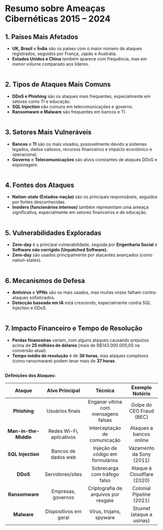 # **Resumo sobre Ameaças Cibernéticas 2015 – 2024**

## **1. Países Mais Afetados**

- **UK, Brasil** e **Índia** são os países com o maior número de ataques registrados, seguidos por França, Japão e Australia.
- **Estados Unidos e China** também aparece com frequência, mas em menor volume comparado aos líderes.
<br><br>
## **2. Tipos de Ataques Mais Comuns**

- **DDoS e Phishing** são os ataques mais frequentes, especialmente em setores como TI e educação.
- **SQL Injection** são comuns em telecomunicações e governo.
- **Ransomware e Malware** são frequentes em bancos e TI.
<br><br>
## **3. Setores Mais Vulneráveis**

- **Bancos** e **TI** são os mais visados, possivelmente devido a sistemas legados, dados valiosos, recursos financeiros e impacto econômico e operacional;
- **Governo** e **Telecomunicações** são alvos constantes de ataques DDoS e espionagem.
<br><br>
## **4. Fontes dos Ataques**

- **Nation-state (Estados-nação)** são os principais responsáveis, seguidos por fontes desconhecidas.
- **Insiders (funcionários internos)** também representam uma ameaça significativa, especialmente em setores financeiros e de educação.
<br><br>
## **5. Vulnerabilidades Exploradas**

- **Zero-day** é a principal vulnerabilidade, seguida por **Engenharia Social** e **Software não corrigido (Unpatched Software).**
- **Zero-day** são usados principalmente por atacantes avançados (como nation-states).
<br><br>
## **6. Mecanismos de Defesa**

- **Antivirus** e **VPNs** são os mais usados, mas muitas vezes falham contra-ataques sofisticados.
- **Detecção baseada em IA** está crescendo, especialmente contra SQL Injection e DDoS.
<br><br>
## **7. Impacto Financeiro e Tempo de Resolução**

- **Perdas financeiras** variam, com alguns ataques causando prejuízos acima de **25 milhões de dólares** (mais de R$143.000.000,00 na conversão atual).
- **Tempo médio de resolução** é de **36 horas**, mas ataques complexos (como ransomware) podem levar mais de **37 horas**. <br><br>


**Definições dos Ataques:**

|**Ataque**|**Alvo Principal**|**Técnica**|**Exemplo Notório**|
| :-: | :-: | :-: | :-: |
|**Phishing**|Usuários finais|Enganar vítima com mensagens falsas|Golpe do CEO Fraud (BEC)|
|**Man-in-the-Middle**|Redes Wi-Fi, aplicativos|Interceptação de comunicação|Ataques a bancos online|
|**SQL Injection**|Bancos de dados web|Injeção de código em formulários|Vazamento da Sony (2011)|
|**DDoS**|Servidores/sites|Sobrecarga com tráfego falso|Ataque à Cloudflare (2020)|
|**Ransomware**|Empresas, governos|Criptografia de arquivos por resgate|Colonial Pipeline (2021)|
|**Malware**|Dispositivos em geral|Vírus, trojans, spyware|Stuxnet (ataque a usinas)|









